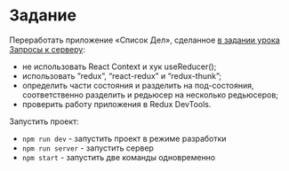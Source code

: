 # Задание

Переработать приложение «Список Дел», сделанное [в задании урока Запросы к серверу](https://github.com/SuvStreet/Todo_List_React-Context_Result.School/tree/master):

- не использовать React Context и хук useReducer();
- использовать ”redux”, “react-redux” и “redux-thunk”;
- определить части состояния и разделить на под-состояния, соответственно разделить и редьюсер на несколько редьюсеров;
- проверить работу приложения в Redux DevTools.

Запустить проект:

 - `npm run dev` - запустить проект в режиме разработки
 - `npm run server` - запустить сервер
 - `npm start` - запустить две команды одновременно